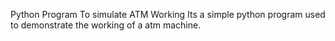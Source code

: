 Python Program To simulate ATM Working
Its a simple python program used to demonstrate the working of a atm machine.
